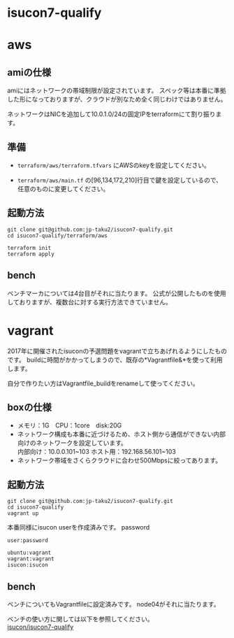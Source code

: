 # isucon7-qualify

# aws

## amiの仕様 
amiにはネットワークの帯域制限が設定されています。
スペック等は本番に準拠した形になっておりますが、クラウドが別なため全く同じわけではありません。

ネットワークはNICを追加して10.0.1.0/24の固定IPをterraformにて割り振ります。

## 準備
- `terraform/aws/terraform.tfvars` にAWSのkeyを設定してください。

- `terraform/aws/main.tf` の[96,134,172,210]行目で鍵を設定しているので、任意のものに変更してください。

## 起動方法
```
git clone git@github.com:jp-taku2/isucon7-qualify.git
cd isucon7-qualify/terraform/aws

terraform init
terraform apply
```
## bench
ベンチマーカについては4台目がそれに当たります。
公式が公開したものを使用しておりますが、複数台に対する実行方法できていません。

# vagrant
2017年に開催されたisuconの予選問題をvagrantで立ちあげれるようにしたものです。
buildに時間がかかってしまうので、既存の*Vagrantfile&*を使って利用します。

自分で作りたい方はVagrantfile_buildをrenameして使ってください。

## boxの仕様
- メモリ：1G　CPU：1core　disk:20G
- ネットワーク構成も本番に近づけるため、ホスト側から通信ができない内部向けのネットワークを設定しています。  
内部向け：10.0.0.101\~103
ホスト用：192.168.56.101\~103
- ネットワーク帯域をさくらクラウドに合わせ500Mbpsに絞ってあります。


## 起動方法

```
git clone git@github.com:jp-taku2/isucon7-qualify.git
cd isucon7-qualify
vagrant up
```

本番同様にisucon userを作成済みです。
password

```
user:password

ubuntu:vagrant
vagrant:vagrant
isucon:isucon
```

## bench
ベンチについてもVagrantfileに設定済みです。
node04がそれに当たります。

ベンチの使い方に関しては以下を参照してください。  
[isucon/isucon7-qualify](https://github.com/isucon/isucon7-qualify) 
